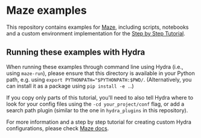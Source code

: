 # Maze examples

This repository contains examples for [Maze](https://github.com/enlite-ai/maze), 
including scripts, notebooks and a custom environment implementation for the 
[Step by Step Tutorial](https://maze-rl.readthedocs.io/en/latest/getting_started/step_by_step_tutorial.html).

## Running these examples with Hydra

When running these examples through command line using Hydra (i.e., using 
`maze-run`), please ensure that this directory is available in your Python path,
e.g. using `export PYTHONPATH="$PYTHONPATH:$PWD/`. 
(Alternatively, you can install it as a package using `pip install -e .`.)

If you copy only parts of this tutorial, you'll need to also tell Hydra where to look
for your config files using the `-cd your_project/conf` flag, or add
a search path plugin (similar to the one in `hydra_plugins` in this repository).

For more information and a step by step tutorial for creating custom
Hydra configurations, please check 
[Maze docs](https://maze-rl.readthedocs.io/en/latest/concepts_and_structure/hydra/custom_config.html).